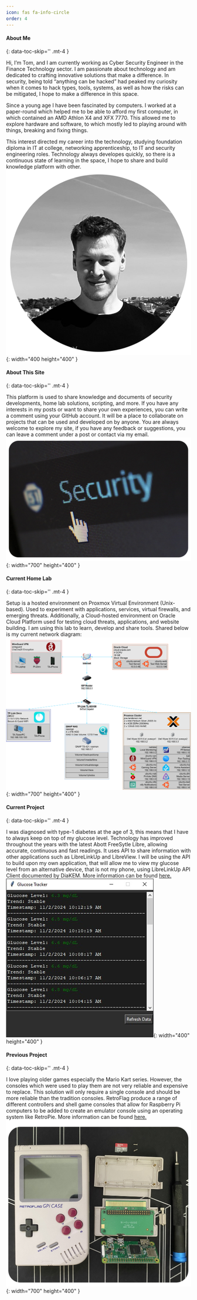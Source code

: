 ```yaml
---
icon: fas fa-info-circle
order: 4
---
```


####  About Me
{: data-toc-skip='' .mt-4 }

Hi, I’m Tom, and I am currently working as Cyber Security Engineer in the Finance Technology sector. I am passionate about technology and am dedicated to crafting innovative solutions that make a difference. In security, being told “anything can be hacked” had peaked my curiosity when it comes to hack types, tools, systems, as well as how the risks can be mitigated, I hope to make a difference in this space.

Since a young age I have been fascinated by computers. I worked at a paper-round which helped me to be able to afford my first computer, in which contained an AMD Athlon X4 and XFX 7770. This allowed me to explore hardware and software, to which mostly led to playing around with things, breaking and fixing things.

This interest directed my career into the technology, studying foundation diploma in IT at college, networking apprenticeship, to IT and security engineering roles. Technology always developes quickly, so there is a continuous state of learning in the space, I hope to share and build knowledge platform with other.
![Desktop View](/assets/images/pages/about/about_me.png){: width="400 height="400" }

####  About This Site 
{: data-toc-skip='' .mt-4 }

This platform is used to share knowledge and documents of security developments, home lab solutions, scripting, and more. If you have any interests in my posts or want to share your own experiences, you can write a comment using your GitHub account. It will be a place to collaborate on projects that can be used and developed on by anyone. You are always welcome to explore my site, if you have any feedback or suggestions, you can leave a comment under a post or contact via my email.
![Desktop View](/assets/images/pages/about/about_this_site.png){: width="700" height="400" } 

####  Current Home Lab
{: data-toc-skip='' .mt-4 }

Setup is a hosted environment on Proxmox Virtual Environment (Unix-based). Used to experiment with applications, services, virtual firewalls, and emerging threats. Additionally, a Cloud-hosted environment on Oracle Cloud Platform used for testing cloud threats, applications, and website building. I am using this lab to learn, develop and share tools. Shared below is my current network diagram:
![Desktop View](/assets/images/pages/about/current_home_lab.png){: width="700" height="400" } 

####  Current Project
{: data-toc-skip='' .mt-4 }

I was diagnosed with type-1 diabetes at the age of 3, this means that I have to always keep on top of my glucose level. Technology has improved throughout the years with the latest Abott FreeSytle Libre, allowing accurate, continuous and fast readings. It uses API to share information with other applications such as LibreLinkUp and LibreView. I will be using the API to build upon my own application, that will allow me to view my glucose level from an alternative device, that is not my phone, using LibreLinkUp API Client documented by DiaKEM. More information can be found [here.](https://tanderson.net/posts/LibreLink-Tracker-Project/)
![Desktop View](/assets/images/pages/about/current_project.png){: width="400" height="400" } 

####  Previous Project
{: data-toc-skip='' .mt-4 }

I love playing older games especially the Mario Kart series. However, the consoles which were used to play them are not very reliable and expensive to replace. This solution will only require a single console and should be more reliable than the tradition consoles. RetroFlag produce a range of different controllers and shell game consoles that allow for Raspberry Pi computers to be added to create an emulator console using an operating system like RetroPie. More information can be found [here.](https://tanderson.net/posts/Retro-Pi-Project/)
![Desktop View](/assets/images/pages/about/previous_project.png){: width="700" height="400" } 
